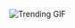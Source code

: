
<!-- GIF_SECTION -->
![Trending GIF](https://media1.giphy.com/media/v1.Y2lkPThiYjIxNzcydHlvb2l5NnVsYzludDQ0Y2kxcm9kc2R5aHMxZXBxaW85b3V0NmlzdiZlcD12MV9naWZzX3NlYXJjaCZjdD1n/qgQUggAC3Pfv687qPC/giphy.gif)
<!-- END_GIF_SECTION -->
